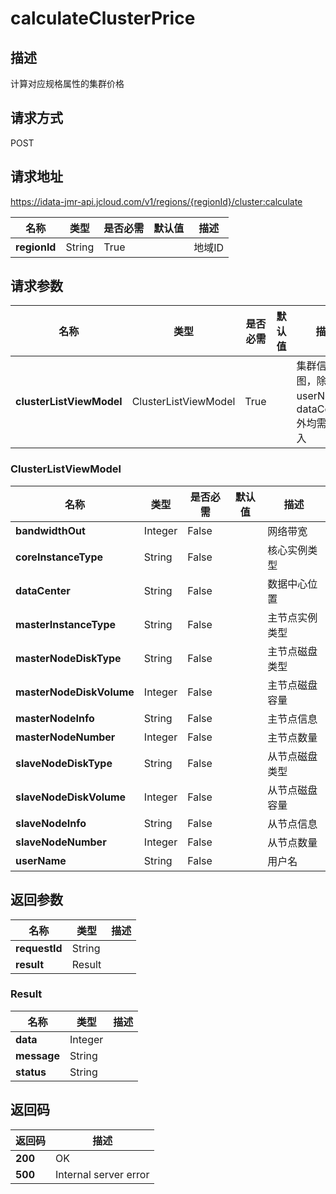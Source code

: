 # calculateClusterPrice


## 描述
计算对应规格属性的集群价格

## 请求方式
POST

## 请求地址
https://idata-jmr-api.jcloud.com/v1/regions/{regionId}/cluster:calculate

|名称|类型|是否必需|默认值|描述|
|---|---|---|---|---|
|**regionId**|String|True| |地域ID|

## 请求参数
|名称|类型|是否必需|默认值|描述|
|---|---|---|---|---|
|**clusterListViewModel**|ClusterListViewModel|True| |集群信息视图，除userName、dataCenter外均需要传入|

### ClusterListViewModel
|名称|类型|是否必需|默认值|描述|
|---|---|---|---|---|
|**bandwidthOut**|Integer|False| |网络带宽|
|**coreInstanceType**|String|False| |核心实例类型|
|**dataCenter**|String|False| |数据中心位置|
|**masterInstanceType**|String|False| |主节点实例类型|
|**masterNodeDiskType**|String|False| |主节点磁盘类型|
|**masterNodeDiskVolume**|Integer|False| |主节点磁盘容量|
|**masterNodeInfo**|String|False| |主节点信息|
|**masterNodeNumber**|Integer|False| |主节点数量|
|**slaveNodeDiskType**|String|False| |从节点磁盘类型|
|**slaveNodeDiskVolume**|Integer|False| |从节点磁盘容量|
|**slaveNodeInfo**|String|False| |从节点信息|
|**slaveNodeNumber**|Integer|False| |从节点数量|
|**userName**|String|False| |用户名|

## 返回参数
|名称|类型|描述|
|---|---|---|
|**requestId**|String| |
|**result**|Result| |


### Result
|名称|类型|描述|
|---|---|---|
|**data**|Integer| |
|**message**|String| |
|**status**|String| |

## 返回码
|返回码|描述|
|---|---|
|**200**|OK|
|**500**|Internal server error|
